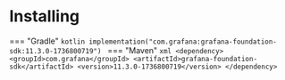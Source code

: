 # Installing

=== "Gradle"
    ```kotlin
    implementation("com.grafana:grafana-foundation-sdk:11.3.0-1736800719")
    ```
=== "Maven"
    ```xml
    <dependency>
        <groupId>com.grafana</groupId>
        <artifactId>grafana-foundation-sdk</artifactId>
        <version>11.3.0-1736800719</version>
    </dependency>
    ```
